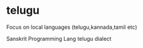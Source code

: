 # telugu

Focus on local languages (telugu,kannada,tamil etc)

Sanskrit Programming Lang telugu dialect
